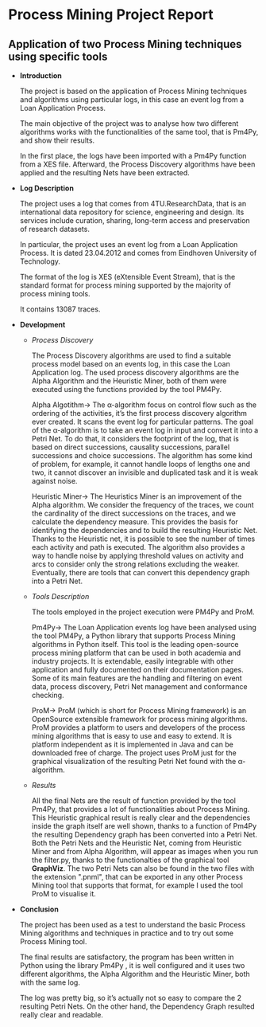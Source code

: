 # **Process Mining Project Report**

## **Application of two Process Mining techniques using specific tools**

- **Introduction**

  The project is based on the application of Process Mining techniques and algorithms using particular logs, in this case an event log from a Loan Application Process.

  The main objective of the project was to analyse how two different algorithms works with the functionalities of the same tool, that is Pm4Py, and show their results.

  In the first place, the logs have been imported with a Pm4Py function from a XES file. Afterward, the Process Discovery algorithms have been applied and the resulting Nets have been extracted.

- **Log Description**

  The project uses a log that comes from 4TU.ResearchData, that is an international data repository for science, engineering and design. Its services include curation, sharing, long-term access and preservation of research datasets.

  In particular, the project uses an event log from a Loan Application Process. It is dated 23.04.2012 and comes from Eindhoven University of Technology.

  The format of the log is XES (eXtensible Event Stream), that is the standard format for process mining supported by the majority of process mining tools. 

  It contains 13087 traces.

- **Development**

  - *Process Discovery*
  
    The Process Discovery algorithms are used to find a suitable process model based on an events log, in this case the Loan Application log.
    The used process discovery algorithms are the Alpha Algorithm and the Heuristic Miner, both of them were executed using the functions provided by the tool PM4Py.

    Alpha Algotithm->
    The α-algorithm focus on control flow such as the ordering of the activities, it’s the first process discovery algorithm ever created.
    It scans the event log for particular patterns.
    The goal of the α-algorithm is to take an event log in input and convert it into a Petri Net.
    To do that, it considers the footprint of the log, that is based on direct successions, causality successions, parallel successions and choice successions.
    The algorithm has some kind of problem, for example, it cannot handle loops of lengths one and two, it cannot discover an invisible and duplicated task and it is       weak against noise.

    Heuristic Miner->
    The Heuristics Miner is an improvement of the Alpha algorithm.
    We consider the frequency of the traces, we count the cardinality of the direct successions on the traces, and we calculate the dependency measure.
    This provides the basis for identifying the dependencies and to build the resulting Heuristic Net.
    Thanks to the Heuristic net, it is possible to see the number of times each activity and path is executed.
    The algorithm also provides a way to handle noise by applying threshold values on activity and arcs to consider only the strong relations excluding the weaker.
    Eventually, there are tools that can convert this dependency graph into a Petri Net.

  - *Tools Description*
  
    The tools employed in the project execution were PM4Py and ProM.
    
    Pm4Py->
    The Loan Application events log have been analysed using the tool PM4Py, a Python library that supports Process Mining algorithms in Python itself.
    This tool is the leading open-source process mining platform that can be used in both academia and industry projects.
    It is extendable, easily integrable with other application and fully documented on their documentation pages.
    Some of its main features are the handling and filtering on event data, process discovery, Petri Net management and conformance checking.
    
    ProM->
    ProM (which is short for Process Mining framework) is an OpenSource extensible framework for process mining algorithms. 
    ProM provides a platform to users and developers of the process mining algorithms that is easy to use and easy to extend.
    It is platform independent as it is implemented in Java and can be downloaded free of charge.
    The project uses ProM just for the graphical visualization of the resulting Petri Net found with the α-algorithm.

  - *Results*
  
    All the final Nets are the result of function provided by the tool Pm4Py, that provides a lot of functionalities about Process Mining.
    This Heuristic graphical result is really clear and the dependencies inside the graph itself are well shown, thanks to a function of Pm4Py the resulting Dependency graph has been converted into a Petri Net.
    Both the Petri Nets and the Heuristic Net, coming from Heuristic Miner and from Alpha Algorithm, will appear as images when you run the filter.py, thanks to the functionalties of the graphical tool **GraphViz**.
    The two Petri Nets can also be found in the two files with the extension ".pnml", that can be exported in any other Process Mining tool that supports that format, for example I used the tool ProM to visualise it.

- **Conclusion**

  The project has been used as a test to understand the basic Process Mining algorithms and techniques in practice and to try out some Process Mining tool.

  The final results are satisfactory, the program has been written in Python using the library Pm4Py , it is well configured and it uses two different algorithms, the   Alpha Algorithm and the Heuristic Miner, both with the same log.
  
  The log was pretty big, so it’s actually not so easy to compare the 2 resulting Petri Nets.
  On the other hand, the Dependency Graph resulted really clear and readable.

